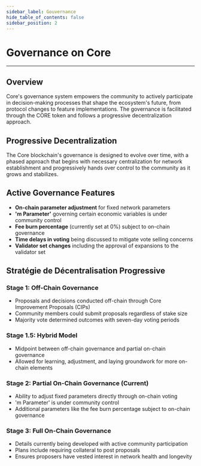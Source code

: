 ```yaml
---
sidebar_label: Gouvernance
hide_table_of_contents: false
sidebar_position: 2
---
```


# Governance on Core

---

## Overview

Core's governance system empowers the community to actively participate in decision-making processes that shape the ecosystem's future, from protocol changes to feature implementations. The governance is facilitated through the CORE token and follows a progressive decentralization approach.

## Progressive Decentralization

The Core blockchain's governance is designed to evolve over time, with a phased approach that begins with necessary centralization for network establishment and progressively hands over control to the community as it grows and stabilizes.

## Active Governance Features

- **On-chain parameter adjustment** for fixed network parameters
- **'m Parameter'** governing certain economic variables is under community control
- **Fee burn percentage** (currently set at 0%) subject to on-chain governance
- **Time delays in voting** being discussed to mitigate vote selling concerns
- **Validator set changes** including the approval of expansions to the validator set

## Stratégie de Décentralisation Progressive

### Stage 1: Off-Chain Governance

- Proposals and decisions conducted off-chain through Core Improvement Proposals (CIPs)
- Community members could submit proposals regardless of stake size
- Majority vote determined outcomes with seven-day voting periods

### Stage 1.5: Hybrid Model

- Midpoint between off-chain governance and partial on-chain governance
- Allowed for learning, adjustment, and laying groundwork for more on-chain elements

### Stage 2: Partial On-Chain Governance (Current)

- Ability to adjust fixed parameters directly through on-chain voting
- 'm Parameter' is under community control
- Additional parameters like the fee burn percentage subject to on-chain governance

### Stage 3: Full On-Chain Governance

- Details currently being developed with active community participation
- Plans include requiring collateral to post proposals
- Ensures proposers have vested interest in network health and longevity
